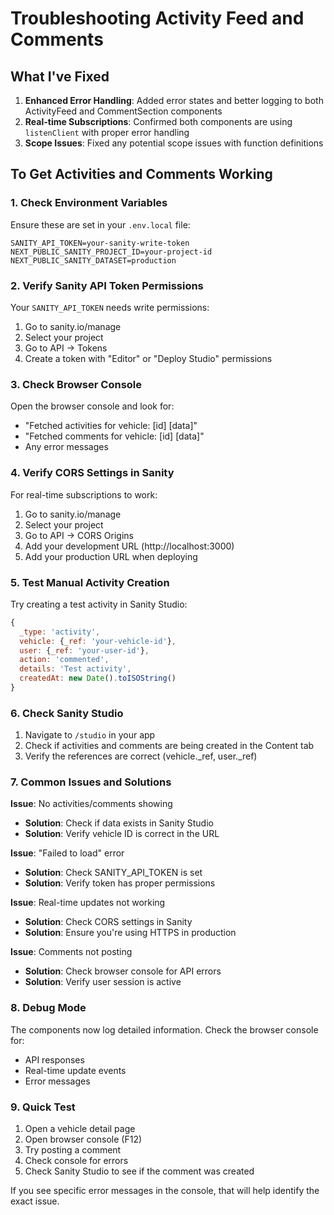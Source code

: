 # Troubleshooting Activity Feed and Comments

## What I've Fixed

1. **Enhanced Error Handling**: Added error states and better logging to both ActivityFeed and CommentSection components
2. **Real-time Subscriptions**: Confirmed both components are using `listenClient` with proper error handling
3. **Scope Issues**: Fixed any potential scope issues with function definitions

## To Get Activities and Comments Working

### 1. Check Environment Variables

Ensure these are set in your `.env.local` file:
```
SANITY_API_TOKEN=your-sanity-write-token
NEXT_PUBLIC_SANITY_PROJECT_ID=your-project-id
NEXT_PUBLIC_SANITY_DATASET=production
```

### 2. Verify Sanity API Token Permissions

Your `SANITY_API_TOKEN` needs write permissions:
1. Go to sanity.io/manage
2. Select your project
3. Go to API → Tokens
4. Create a token with "Editor" or "Deploy Studio" permissions

### 3. Check Browser Console

Open the browser console and look for:
- "Fetched activities for vehicle: [id] [data]"
- "Fetched comments for vehicle: [id] [data]"
- Any error messages

### 4. Verify CORS Settings in Sanity

For real-time subscriptions to work:
1. Go to sanity.io/manage
2. Select your project
3. Go to API → CORS Origins
4. Add your development URL (http://localhost:3000)
5. Add your production URL when deploying

### 5. Test Manual Activity Creation

Try creating a test activity in Sanity Studio:
```javascript
{
  _type: 'activity',
  vehicle: {_ref: 'your-vehicle-id'},
  user: {_ref: 'your-user-id'},
  action: 'commented',
  details: 'Test activity',
  createdAt: new Date().toISOString()
}
```

### 6. Check Sanity Studio

1. Navigate to `/studio` in your app
2. Check if activities and comments are being created in the Content tab
3. Verify the references are correct (vehicle._ref, user._ref)

### 7. Common Issues and Solutions

**Issue**: No activities/comments showing
- **Solution**: Check if data exists in Sanity Studio
- **Solution**: Verify vehicle ID is correct in the URL

**Issue**: "Failed to load" error
- **Solution**: Check SANITY_API_TOKEN is set
- **Solution**: Verify token has proper permissions

**Issue**: Real-time updates not working
- **Solution**: Check CORS settings in Sanity
- **Solution**: Ensure you're using HTTPS in production

**Issue**: Comments not posting
- **Solution**: Check browser console for API errors
- **Solution**: Verify user session is active

### 8. Debug Mode

The components now log detailed information. Check the browser console for:
- API responses
- Real-time update events
- Error messages

### 9. Quick Test

1. Open a vehicle detail page
2. Open browser console (F12)
3. Try posting a comment
4. Check console for errors
5. Check Sanity Studio to see if the comment was created

If you see specific error messages in the console, that will help identify the exact issue.